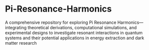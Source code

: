 # Pi-Resonance-Harmonics
A comprehensive repository for exploring Pi Resonance Harmonics—integrating theoretical derivations, computational simulations, and experimental designs to investigate resonant interactions in quantum systems and their potential applications in energy extraction and dark matter research
